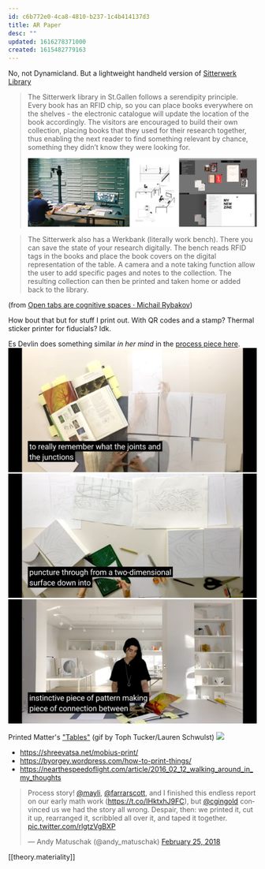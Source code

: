 ```yaml
---
id: c6b772e0-4ca8-4810-b237-1c4b414137d3
title: AR Paper
desc: ""
updated: 1616278371000
created: 1615482779163
---
```


No, not Dynamicland. But a lightweight handheld version of [Sitterwerk Library](https://www.sitterwerk.ch/)

> The Sitterwerk library in St.Gallen follows a serendipity principle. Every book has an RFID chip, so you can place books everywhere on the shelves - the electronic catalogue will update the location of the book accordingly. The visitors are encouraged to build their own collection, placing books that they used for their research together, thus enabling the next reader to find something relevant by chance, something they didn’t know they were looking for.
>
> ![](assets/images/2021-01-29-02-24-25.png)

> The Sitterwerk also has a Werkbank (literally work bench). There you can save the state of your research digitally. The bench reads RFID tags in the books and place the book covers on the digital representation of the table. A camera and a note taking function allow the user to add specific pages and notes to the collection.
> The resulting collection can then be printed and taken home or added back to the library.

(from [Open tabs are cognitive spaces · Michail Rybakov](https://rybakov.com/blog/open_tabs_are_cognitive_spaces/))

How bout that but for stuff I print out. With QR codes and a stamp? Thermal sticker printer for fiducials? Idk.

Es Devlin does something similar _in her mind_ in the [process piece here](https://www.youtube.com/watch?v=58UroGqQ1ls&feature=youtu.be).
![](assets/images/2021-01-29-02-26-18.png)
![](assets/images/2021-01-29-02-26-31.png)
![](assets/images/2021-01-29-02-26-45.png)

Printed Matter's ["Tables"](https://www.printedmatter.org/catalog/tables/11555) (gif by Toph Tucker/Lauren Schwulst)
![](https://d2w9rnfcy7mm78.cloudfront.net/6107398/original_5ef41024ea80ff1819d81312cb036672.gif?1581045486?bc=0)

- <https://shreevatsa.net/mobius-print/>
- <https://byorgey.wordpress.com/how-to-print-things/>
- https://nearthespeedoflight.com/article/2016_02_12_walking_around_in_my_thoughts

<blockquote class="twitter-tweet"><p lang="en" dir="ltr">Process story! <a href="https://twitter.com/mayli?ref_src=twsrc%5Etfw">@mayli</a>, <a href="https://twitter.com/farrarscott?ref_src=twsrc%5Etfw">@farrarscott</a>, and I finished this endless report on our early math work (<a href="https://t.co/IHktxhJ9FC">https://t.co/IHktxhJ9FC</a>), but <a href="https://twitter.com/cgingold?ref_src=twsrc%5Etfw">@cgingold</a> convinced us we had the story all wrong. Despair, then: we printed it, cut it up, rearranged it, scribbled all over it, and taped it together. <a href="https://t.co/rlgtzVgBXP">pic.twitter.com/rlgtzVgBXP</a></p>&mdash; Andy Matuschak (@andy_matuschak) <a href="https://twitter.com/andy_matuschak/status/967796906003906565?ref_src=twsrc%5Etfw">February 25, 2018</a></blockquote> <script async src="https://platform.twitter.com/widgets.js" charset="utf-8"></script>

[[theory.materiality]]
